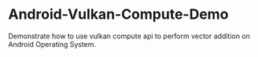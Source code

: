 # Android-Vulkan-Compute-Demo
Demonstrate how to use vulkan compute api to perform vector addition on Android Operating System.
